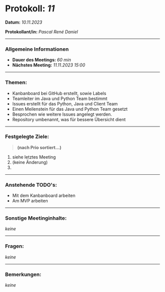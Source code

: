 # Protokoll: *11*


**Datum:** *10.11.2023*

**Protokollant/in:** *Pascal René Daniel*

---

### Allgemeine Informationen
- **Dauer des Meetings:** *60 min*
- **Nächstes Meeting:** *11.11.2023 15:00*

---

### Themen:

- Kanbanboard bei GitHub erstellt, sowie Labels
- Teamleiter im Java und Python Team bestimmt
- Issues erstellt für das Python, Java und Client Team
- Einen Meilenstein für das Java und Python Team gesetzt
- Besprochen wie weitere Issues angelegt werden.
- Repository umbenannt, was für bessere Übersicht dient

---

### Festgelegte Ziele:
> **(nach Prio sortiert...)**

1. siehe letztes Meeting 
2. (keine Änderung)
3. 

---

### Anstehende TODO's:
- Mit dem Kanbanboard arbeiten
- Am MVP arbeiten
---

### Sonstige Meetinginhalte:
*keine*

---

### Fragen:
*keine*

---

### Bemerkungen:
*keine*



